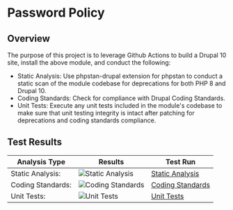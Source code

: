 # Password Policy

## Overview

The purpose of this project is to leverage Github Actions to build a Drupal 10 site, install the above module, and conduct the following:

* Static Analysis:  Use phpstan-drupal extension for phpstan to conduct a static scan of the module codebase for deprecations for both PHP 8 and Drupal 10.
* Coding Standards:  Check for compliance with Drupal Coding Standards.
* Unit Tests:  Execute any unit tests included in the module's codebase to make sure that unit testing integrity is intact after patching for deprecations and coding standards compliance.

## Test Results

| Analysis Type | Results | Test Run |
| ----- | ----- | ----- |
| Static Analysis: | ![Static Analysis](https://github.com/Drupal-10-Compatibility/password_policy/actions/workflows/static_analysis.yml/badge.svg) | [Static Analysis](https://github.com/Drupal-10-Compatibility/password_policy/actions/workflows/static_analysis.yml) |
| Coding Standards: | ![Coding Standards](https://github.com/Drupal-10-Compatibility/password_policy/actions/workflows/coding_standards.yml/badge.svg) | [Coding Standards](https://github.com/Drupal-10-Compatibility/password_policy/actions/workflows/coding_standards.yml) |
| Unit Tests: | ![Unit Tests](https://github.com/Drupal-10-Compatibility/password_policy/actions/workflows/unit_tests.yml/badge.svg) | [Unit Tests](https://github.com/Drupal-10-Compatibility/password_policy/actions/workflows/unit_tests.yml) |
